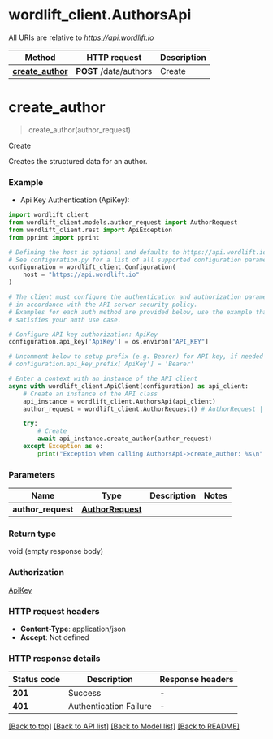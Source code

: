 # wordlift_client.AuthorsApi

All URIs are relative to *https://api.wordlift.io*

Method | HTTP request | Description
------------- | ------------- | -------------
[**create_author**](AuthorsApi.md#create_author) | **POST** /data/authors | Create


# **create_author**
> create_author(author_request)

Create

Creates the structured data for an author.

### Example

* Api Key Authentication (ApiKey):

```python
import wordlift_client
from wordlift_client.models.author_request import AuthorRequest
from wordlift_client.rest import ApiException
from pprint import pprint

# Defining the host is optional and defaults to https://api.wordlift.io
# See configuration.py for a list of all supported configuration parameters.
configuration = wordlift_client.Configuration(
    host = "https://api.wordlift.io"
)

# The client must configure the authentication and authorization parameters
# in accordance with the API server security policy.
# Examples for each auth method are provided below, use the example that
# satisfies your auth use case.

# Configure API key authorization: ApiKey
configuration.api_key['ApiKey'] = os.environ["API_KEY"]

# Uncomment below to setup prefix (e.g. Bearer) for API key, if needed
# configuration.api_key_prefix['ApiKey'] = 'Bearer'

# Enter a context with an instance of the API client
async with wordlift_client.ApiClient(configuration) as api_client:
    # Create an instance of the API class
    api_instance = wordlift_client.AuthorsApi(api_client)
    author_request = wordlift_client.AuthorRequest() # AuthorRequest | 

    try:
        # Create
        await api_instance.create_author(author_request)
    except Exception as e:
        print("Exception when calling AuthorsApi->create_author: %s\n" % e)
```



### Parameters


Name | Type | Description  | Notes
------------- | ------------- | ------------- | -------------
 **author_request** | [**AuthorRequest**](AuthorRequest.md)|  | 

### Return type

void (empty response body)

### Authorization

[ApiKey](../README.md#ApiKey)

### HTTP request headers

 - **Content-Type**: application/json
 - **Accept**: Not defined

### HTTP response details

| Status code | Description | Response headers |
|-------------|-------------|------------------|
**201** | Success |  -  |
**401** | Authentication Failure |  -  |

[[Back to top]](#) [[Back to API list]](../README.md#documentation-for-api-endpoints) [[Back to Model list]](../README.md#documentation-for-models) [[Back to README]](../README.md)

